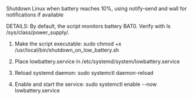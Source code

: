Shutdown Linux when battery reaches 10%, using notify-send and wall for notifications if available

DETAILS: By default, the script monitors battery BAT0. Verify with ls /sys/class/power_supply/.

1. Make the script executable:
sudo chmod +x /usr/local/bin/shutdown_on_low_battery.sh

2. Place lowbattery.service in /etc/systemd/system/lowbattery.service

3. Reload systemd daemon:
sudo systemctl daemon-reload

4. Enable and start the service:
sudo systemctl enable --now lowbattery.service
